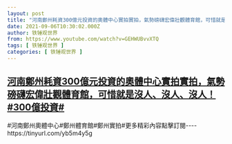 ```yaml
---
layout: post
title: "河南鄭州耗資300億元投資的奧體中心實拍實拍，氣勢磅礴宏偉壯觀體育館，可惜就是沒人、沒人、沒人！#300億投資#"
date: 2021-09-06T10:30:02.000Z
author: 铁锤观世界
from: https://www.youtube.com/watch?v=GEHWUBvvXTQ
tags: [ 铁锤观世界 ]
categories: [ 铁锤观世界 ]
---
```

<!--1630924202000-->
[河南鄭州耗資300億元投資的奧體中心實拍實拍，氣勢磅礴宏偉壯觀體育館，可惜就是沒人、沒人、沒人！#300億投資#](https://www.youtube.com/watch?v=GEHWUBvvXTQ)
------

<div>
#河南鄭州奧體中心#鄭州體育館#鄭州實拍#更多精彩內容點擊訂閱----https://tinyurl.com/yb5m4y5g
</div>

